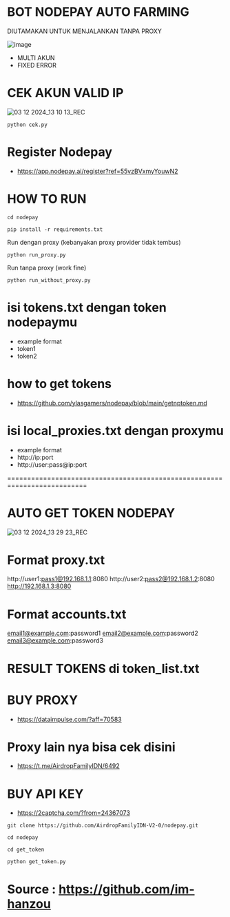 # BOT NODEPAY AUTO FARMING
DIUTAMAKAN UNTUK MENJALANKAN TANPA PROXY

![image](https://github.com/user-attachments/assets/a72d3950-148f-4981-ba92-b1a9c2206d8d)
- MULTI AKUN
- FIXED ERROR

# CEK AKUN VALID IP
![03 12 2024_13 10 13_REC](https://github.com/user-attachments/assets/c8e75be8-a0e0-49db-b83a-d98ee230e567)

```
python cek.py
```

# Register Nodepay
- https://app.nodepay.ai/register?ref=55vzBVxmyYouwN2

# HOW TO RUN

```
cd nodepay
```
```
pip install -r requirements.txt
```
Run dengan proxy (kebanyakan proxy provider tidak tembus)

```
python run_proxy.py
```
Run tanpa proxy (work fine)

```
python run_without_proxy.py 
```

# isi tokens.txt dengan token nodepaymu
- example format
- token1
- token2

# how to get tokens
- https://github.com/ylasgamers/nodepay/blob/main/getnptoken.md

# isi local_proxies.txt dengan proxymu
- example format
- http://ip:port
- http://user:pass@ip:port

==========================================================================
# AUTO GET TOKEN NODEPAY
![03 12 2024_13 29 23_REC](https://github.com/user-attachments/assets/22979fa9-3825-4ffa-839d-2d6d15d395da)

# Format proxy.txt
http://user1:pass1@192.168.1.1:8080
http://user2:pass2@192.168.1.2:8080
http://192.168.1.3:8080

# Format accounts.txt
email1@example.com:password1
email2@example.com:password2
email3@example.com:password3

# RESULT TOKENS di token_list.txt

# BUY PROXY
- https://dataimpulse.com/?aff=70583

# Proxy lain nya bisa cek disini
- https://t.me/AirdropFamilyIDN/6492

# BUY API KEY
- https://2captcha.com/?from=24367073

```
git clone https://github.com/AirdropFamilyIDN-V2-0/nodepay.git
```
```
cd nodepay
```
```
cd get_token
```
```
python get_token.py
```

# Source : https://github.com/im-hanzou

